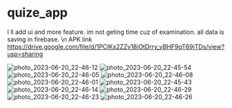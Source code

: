 # quize_app
I ll add ui and more feature. im not geting time cuz of examination.
all data is saving in firebase. \n APK link https://drive.google.com/file/d/1PCIKs2ZZv18iOtDrry_yBHF9qT69jTDs/view?usp=sharing


![photo_2023-06-20_22-46-12](https://github.com/rakibsojib1/simple_quiz_app_flutter/assets/118044314/78bd5935-abba-43e5-8ebd-3c31c0098262)
![photo_2023-06-20_22-45-54](https://github.com/rakibsojib1/simple_quiz_app_flutter/assets/118044314/d8c4cdf3-30a4-48f4-a8f6-41d40a26a4ad)
![photo_2023-06-20_22-46-05](https://github.com/rakibsojib1/simple_quiz_app_flutter/assets/118044314/ef5b64c1-e825-4182-a67d-14b78e1e8f5d)
![photo_2023-06-20_22-46-08](https://github.com/rakibsojib1/simple_quiz_app_flutter/assets/118044314/f3ffd015-5f72-4b08-9d9e-84916ebf7e2f)
![photo_2023-06-20_22-46-01](https://github.com/rakibsojib1/simple_quiz_app_flutter/assets/118044314/64e6c02c-9b55-4f55-a4a2-5c956268035f)
![photo_2023-06-20_22-45-43](https://github.com/rakibsojib1/simple_quiz_app_flutter/assets/118044314/b297fa73-9d71-476b-b3e7-3860f901bcc4)
![photo_2023-06-20_22-46-14](https://github.com/rakibsojib1/simple_quiz_app_flutter/assets/118044314/1b68f97d-a8e3-4647-81e2-53d5fa382ad6)
![photo_2023-06-20_22-46-29](https://github.com/rakibsojib1/simple_quiz_app_flutter/assets/118044314/e1f2caaa-e88d-425a-829d-994c69a42c53)
![photo_2023-06-20_22-46-23](https://github.com/rakibsojib1/simple_quiz_app_flutter/assets/118044314/f1ccd0a5-b3b3-4f3e-ba3d-f242c0720699)
![photo_2023-06-20_22-46-26](https://github.com/rakibsojib1/simple_quiz_app_flutter/assets/118044314/43ab073c-3c69-42cf-95d4-a1531ecbed19)


